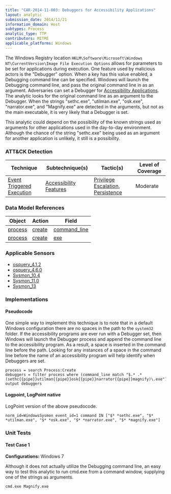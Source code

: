 ```yaml
---
title: "CAR-2014-11-003: Debuggers for Accessibility Applications"
layout: analytic
submission_date: 2014/11/21
information_domain: Host
subtypes: Process
analytic_type: TTP
contributors: MITRE
applicable_platforms: Windows
---
```


The Windows Registry location `HKLM\Software\Microsoft\Windows NT\CurrentVersion\Image File Execution Options` allows for parameters to be set for applications during execution. One feature used by malicious actors is the "Debugger" option. When a key has this value enabled, a Debugging command line can be specified. Windows will launch the Debugging command line, and pass the original command line in as an argument. Adversaries can set a Debugger for [Accessibility Applications](https://attack.mitre.org/techniques/T1546/008). The analytic looks for the original command line as an argument to the Debugger. When the strings "sethc.exe", "utilman.exe", "osk.exe", "narrator.exe", and "Magnify.exe" are detected in the arguments, but not as the main executable, it is very likely that a Debugger is set. 

This analytic could depend on the possibility of the known strings used as arguments for other applications used in the day-to-day environment. Although the chance of the string "sethc.exe" being used as an argument for another application is unlikely, it still is a possibility.


### ATT&CK Detection

|Technique|Subtechnique(s)|Tactic(s)|Level of Coverage|
|---|---|---|---|
|[Event Triggered Execution](https://attack.mitre.org/techniques/T1546/)|[Accessibility Features](https://attack.mitre.org/techniques/T1546/008/)|[Privilege Escalation](https://attack.mitre.org/tactics/TA0004/), [Persistence](https://attack.mitre.org/tactics/TA0003/)|Moderate|

### Data Model References

|Object|Action|Field|
|---|---|---|
|[process](/data_model/process) | [create](/data_model/process#create) | [command_line](/data_model/process#command_line) |
|[process](/data_model/process) | [create](/data_model/process#create) | [exe](/data_model/process#exe) |


### Applicable Sensors

- [osquery_4.1.2](/sensors/osquery_4.1.2)
- [osquery_4.6.0](/sensors/osquery_4.6.0)
- [Sysmon_10.4](/sensors/Sysmon_10.4)
- [Sysmon_11.0](/sensors/Sysmon_11.0)
- [Sysmon_13](/sensors/Sysmon_13)

### Implementations

#### Pseudocode

One simple way to implement this technique is to note that in a default Windows configuration there are no spaces in the path to the `system32` folder. If the accessibility programs are ever run with a Debugger set, then Windows will launch the Debugger process and append the command line to the accessibility program. As a result, a space is inserted in the command line before the path. Looking for any instances of a space in the command line before the name of an accessibility program will help identify when Debuggers are set.


```
process = search Process:Create
debuggers = filter process where (command_line match "$.* .*(sethc{{pipe}}utilman{{pipe}}osk{{pipe}}narrator{{pipe}}magnify)\.exe")
output debuggers
```


#### Logpoint, LogPoint native

LogPoint version of the above pseudocode.


```
norm_id=WindowsSysmon event_id=1 command IN ["$* *sethc.exe", "$* *utilman.exe", "$* *osk.exe", "$* *narrator.exe", "$* *magnify.exe"]
```



### Unit Tests

#### Test Case 1

**Configurations:** Windows 7

Although it does not actually utilize the Debugging command line, an easy way to test this analytic to run cmd.exe from a command window, supplying one of the strings as arguments.

```
cmd.exe Magnify.exe
```


